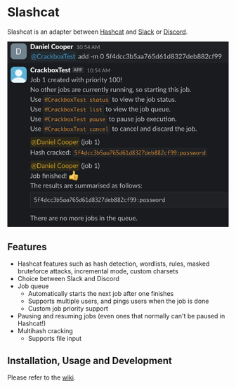 # Slashcat

Slashcat is an adapter between [Hashcat](https://hashcat.net/hashcat/) and [Slack](https://slack.com/) or [Discord](https://discord.com/).

![Slashcat Demo](./README-DEMO.png)

## Features

* Hashcat features such as hash detection, wordlists, rules, masked bruteforce attacks, incremental mode, custom charsets
* Choice between Slack and Discord
* Job queue
    * Automatically starts the next job after one finishes
    * Supports multiple users, and pings users when the job is done
    * Custom job priority support
* Pausing and resuming jobs (even ones that normally can't be paused in Hashcat!)
* Multihash cracking
    * Supports file input

## Installation, Usage and Development

Please refer to the [wiki](https://github.com/tantosec/slashcat/wiki).
